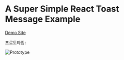 # A Super Simple React Toast Message Example

[Demo Site](https://jaehyeon48.github.io/super-simple-react-toast/)

프로토타입:

![Prototype](https://github.com/jaehyeon48/super-simple-react-toast/blob/main/toast_prototype.png)

